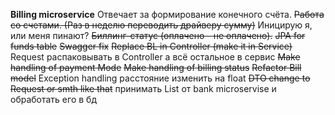 **Billing microservice**
Отвечает за формирование конечного счёта. 
~~Работа со счетами. (Раз в неделю переводить драйверу сумму)~~
                    Иницирую я, или меня пинают?
~~Биллинг-статус (оплачено - не оплачено).~~
~~JPA for funds table~~
~~Swagger fix~~
~~Replace BL in Controller (make it in Service)~~
    Request распаковывать в Controller а всё остальное в сервис
~~Make handling of payment Mode~~
~~Make handling of billing status~~
~~Refactor Bill model~~
Exception handling
расстояние изменить на float
~~DTO change to Request or smth like that~~
принимать List<fundRequest> от bank microservise и обработать его в бд
